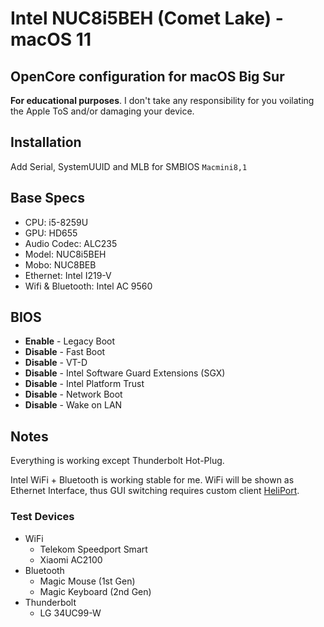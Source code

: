 # Intel NUC8i5BEH (Comet Lake) - macOS 11

<!-- <p align="center">
    <img height="auto" width="auto" src="images/screenshot.png" />
</p> -->

## OpenCore configuration for macOS Big Sur

**For educational purposes**. I don't take any responsibility for you voilating the Apple ToS and/or damaging your device.

## Installation

Add Serial, SystemUUID and MLB for SMBIOS `Macmini8,1`

## Base Specs

- CPU: i5-8259U
- GPU: HD655
- Audio Codec: ALC235
- Model: NUC8i5BEH
- Mobo: NUC8BEB
- Ethernet: Intel I219-V
- Wifi & Bluetooth: Intel AC 9560

## BIOS

- **Enable** - Legacy Boot
- **Disable** - Fast Boot
- **Disable** - VT-D
- **Disable** - Intel Software Guard Extensions (SGX)
- **Disable** - Intel Platform Trust
- **Disable** - Network Boot
- **Disable** - Wake on LAN

## Notes

Everything is working except Thunderbolt Hot-Plug.

Intel WiFi + Bluetooth is working stable for me. WiFi will be shown as Ethernet Interface, thus GUI switching requires custom client [HeliPort](https://github.com/OpenIntelWireless/HeliPort).

### Test Devices

- WiFi
  - Telekom Speedport Smart
  - Xiaomi AC2100
- Bluetooth
  - Magic Mouse (1st Gen)
  - Magic Keyboard (2nd Gen)
- Thunderbolt
  - LG 34UC99-W
